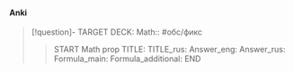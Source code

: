 #### Anki
> [!question]-
TARGET DECK: Math:: #обс/фикс  
>>START
Math prop
TITLE: 
TITLE_rus: 
Answer_eng: 
Answer_rus: 
Formula_main: 
Formula_additional:
END